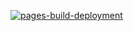 [![pages-build-deployment](https://github.com/Mayooran1987/Ariviyal-Nagar-Weather-Station/actions/workflows/pages/pages-build-deployment/badge.svg)](https://github.com/Mayooran1987/Ariviyal-Nagar-Weather-Station/actions/workflows/pages/pages-build-deployment)
